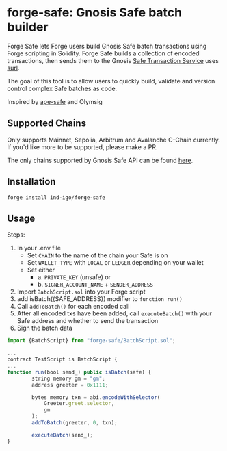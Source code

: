 # forge-safe: Gnosis Safe batch builder

Forge Safe lets Forge users build Gnosis Safe batch transactions using Forge scripting in Solidity. Forge Safe builds a collection of encoded transactions, then sends them to the Gnosis [Safe Transaction Service](https://github.com/safe-global/safe-transaction-service) uses [surl](https://github.com/memester-xyz/surl).

The goal of this tool is to allow users to quickly build, validate and version control complex Safe batches as code.

Inspired by [ape-safe](https://github.com/banteg/ape-safe) and Olymsig

## Supported Chains

Only supports Mainnet, Sepolia, Arbitrum and Avalanche C-Chain currently. If you'd like more to be supported, please make a PR.

The only chains supported by Gnosis Safe API can be found [here](https://docs.safe.global/advanced/smart-account-supported-networks?service=Transaction+Service).

## Installation

```forge install ind-igo/forge-safe```

## Usage

Steps:

1. In your .env file
    - Set `CHAIN` to the name of the chain your Safe is on
    - Set `WALLET_TYPE` with `LOCAL` or `LEDGER` depending on your wallet
    - Set either 
        + a. `PRIVATE_KEY` (unsafe) or
        + b. `SIGNER_ACCOUNT_NAME` + `SENDER_ADDRESS`
2. Import `BatchScript.sol` into your Forge script
3. add isBatch({SAFE_ADDRESS}) modifier to `function run()`
4. Call `addToBatch()` for each encoded call
5. After all encoded txs have been added, call `executeBatch()` with your Safe address and whether to send the transaction
6. Sign the batch data

```js
import {BatchScript} from "forge-safe/BatchScript.sol";

...
contract TestScript is BatchScript {
...
function run(bool send_) public isBatch(safe) {
        string memory gm = "gm";
        address greeter = 0x1111;

        bytes memory txn = abi.encodeWithSelector(
            Greeter.greet.selector,
            gm
        );
        addToBatch(greeter, 0, txn);

        executeBatch(send_);
}
```
